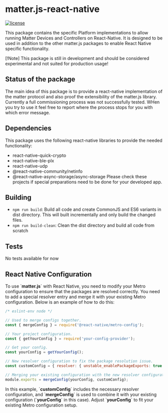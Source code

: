 # matter.js-react-native

[![license](https://img.shields.io/badge/license-Apache2-green.svg?style=flat)](https://raw.githubusercontent.com/mfucci/node-matter/master/LICENSE)

This package contains the specific Platform implementations to allow running Matter Devices and Controllers on React-Native. It is designed to be used in addition to the other matter.js packages to enable React Native specific functionality.

[!Note] This package is still in development and should be considered experimental and not suited for production usage!

## Status of the package
The main idea of this package is to provide a react-native implementation of the matter protocol and also proof the 
extensibility of the matter.js library. Currently a full commissioning process was not successfully tested. WHen you 
try to use it feel free to report where the process stops for you with which error message.

## Dependencies

This package uses the following react-native libraries to provide the needed functionality:
- react-native-quick-crypto
- react-native-ble-plx
- react-native-udp
- @react-native-community/netinfo
- @react-native-async-storage/async-storage
  Please check these projects if special preparations need to be done for your developed app.

## Building

-   `npm run build`: Build all code and create CommonJS and ES6 variants in dist directory. This will built incrementally and only build the changed files.
-   `npm run build-clean`: Clean the dist directory and build all code from scratch

## Tests

No tests available for now

## React Native Configuration

To use \`**matter.js**\` with React Native, you need to modify your Metro configuration to ensure that the packages are resolved correctly. You need to add a special resolver entry and merge it with your existing Metro configuration. Below is an example of how to do this:

```javascript
/* eslint-env node */

// Used to merge configs together.
const { mergeConfig } = require('@react-native/metro-config');

// Your project configuration.
const { getYourConfig } = require('your-config-provider');

// Get your config.
const yourConfig = getYourConfig();

// New resolver configuration to fix the package resolution issue.
const customConfig = { resolver: { unstable_enablePackageExports: true } };

// Merging your existing configuration with the new resolver configuration.
module.exports = mergeConfig(yourConfig, customConfig);
```

In this example, \`**customConfig**\` includes the necessary resolver configuration, and \`**mergeConfig**\` is used to combine it with your existing configuration (\`**yourConfig**\` in this case). Adjust \`**yourConfig**\` to fit your existing Metro configuration setup.
